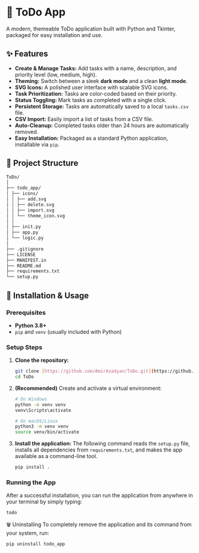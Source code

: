 # 📝 ToDo App

A modern, themeable ToDo application built with Python and Tkinter, packaged for easy installation and use.

## ✨ Features

- **Create & Manage Tasks:** Add tasks with a name, description, and priority level (low, medium, high).
- **Theming:** Switch between a sleek **dark mode** and a clean **light mode**.
- **SVG Icons:** A polished user interface with scalable SVG icons.
- **Task Prioritization:** Tasks are color-coded based on their priority.
- **Status Toggling:** Mark tasks as completed with a single click.
- **Persistent Storage:** Tasks are automatically saved to a local `tasks.csv` file.
- **CSV Import:** Easily import a list of tasks from a CSV file.
- **Auto-Cleanup:** Completed tasks older than 24 hours are automatically removed.
- **Easy Installation:** Packaged as a standard Python application, installable via `pip`.

## 📂 Project Structure

```bash
ToDo/
│
├── todo_app/
│ ├── icons/
│ │ ├── add.svg
│ │ ├── delete.svg
│ │ ├── import.svg
│ │ └── theme_icon.svg
│ │
│ ├── init.py
│ ├── app.py
│ └── logic.py
│
├── .gitignore
├── LICENSE
├── MANIFEST.in
├── README.md
├── requirements.txt
└── setup.py
```

## 🚀 Installation & Usage

### Prerequisites

- **Python 3.8+**
- `pip` and `venv` (usually included with Python)

### Setup Steps

1.  **Clone the repository:**

    ```bash
    git clone [https://github.com/AmirAsadyan/ToDo.git](https://github.com/AmirAsadyan/ToDo.git)
    cd ToDo
    ```

2.  **(Recommended)** Create and activate a virtual environment:

    ```bash
    # On Windows
    python -m venv venv
    venv\Scripts\activate

    # On macOS/Linux
    python3 -m venv venv
    source venv/bin/activate
    ```

3.  **Install the application:**
    The following command reads the `setup.py` file, installs all dependencies from `requirements.txt`, and makes the app available as a command-line tool.
    ```bash
    pip install .
    ```

### Running the App

After a successful installation, you can run the application from anywhere in your terminal by simply typing:

```bash
todo
```

🗑️ Uninstalling
To completely remove the application and its command from your system, run:

```bash
pip uninstall todo_app
```

